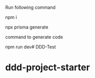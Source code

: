 Run following command

npm i

npx prisma generate
 
command to generate code

npm run dev# DDD-Test
# ddd-project-starter
